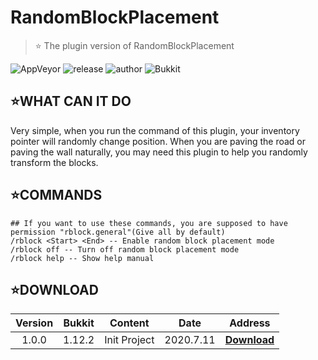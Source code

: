 # RandomBlockPlacement

 > ⭐ The plugin version of RandomBlockPlacement

![AppVeyor](https://img.shields.io/appveyor/build/ElaBosak233/RandomBlockPlacement?label=Appveyor%20Build&style=flat-square) ![release](https://img.shields.io/github/v/release/ElaBosak233/RandomBlockPlacement?style=flat-square) ![author](https://img.shields.io/badge/author-ElaBosak233-brightgreen?style=flat-square) ![Bukkit](https://img.shields.io/badge/Bukkit-1.12.2-blue?style=flat-square)

## ⭐**WHAT CAN IT DO**

Very simple, when you run the command of this plugin, your inventory pointer will randomly change position. When you are paving the road or paving the wall naturally, you may need this plugin to help you randomly transform the blocks.

## ⭐**COMMANDS**
```text
## If you want to use these commands, you are supposed to have permission "rblock.general"(Give all by default)
/rblock <Start> <End> -- Enable random block placement mode
/rblock off -- Turn off random block placement mode
/rblock help -- Show help manual
```

## ⭐**DOWNLOAD**

|**Version**|**Bukkit**|**Content**|**Date**|**Address**
|:-:|:-:|:-:|:-:|:-:|
|1.0.0|1.12.2|Init Project|2020.7.11|[**Download**](https://github.com/ElaBosak233/RandomBlockPlacement/releases/download/1.0.0/RandomBlockPlacement-1.0.0.jar)